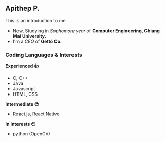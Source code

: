 ## Apithep P.
This is an introduction to me.

- Now, Studying in *Sophomore year* of **Computer Engineering, Chiang Mai University.**
- I'm a *CEO* of **Gettó Co.**

### Coding Languages & Interests
**Experienced :+1:**
- C, C++
- Java
- Javascript
- HTML, CSS

**Intermediate :heart_eyes:**
- React.js, React Native

**In Interests :no_mouth:**
- python (OpenCV)
